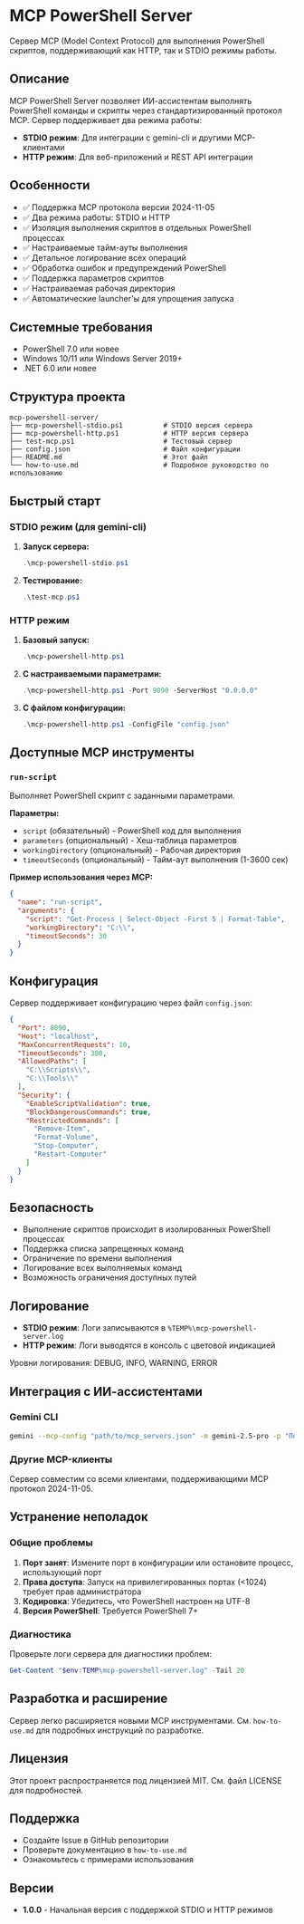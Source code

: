 # MCP PowerShell Server

Сервер MCP (Model Context Protocol) для выполнения PowerShell скриптов, поддерживающий как HTTP, так и STDIO режимы работы.

## Описание

MCP PowerShell Server позволяет ИИ-ассистентам выполнять PowerShell команды и скрипты через стандартизированный протокол MCP. Сервер поддерживает два режима работы:

- **STDIO режим**: Для интеграции с gemini-cli и другими MCP-клиентами
- **HTTP режим**: Для веб-приложений и REST API интеграции

## Особенности

- ✅ Поддержка MCP протокола версии 2024-11-05
- ✅ Два режима работы: STDIO и HTTP
- ✅ Изоляция выполнения скриптов в отдельных PowerShell процессах
- ✅ Настраиваемые тайм-ауты выполнения
- ✅ Детальное логирование всех операций
- ✅ Обработка ошибок и предупреждений PowerShell
- ✅ Поддержка параметров скриптов
- ✅ Настраиваемая рабочая директория
- ✅ Автоматические launcher'ы для упрощения запуска

## Системные требования

- PowerShell 7.0 или новее
- Windows 10/11 или Windows Server 2019+
- .NET 6.0 или новее

## Структура проекта

```
mcp-powershell-server/
├── mcp-powershell-stdio.ps1          # STDIO версия сервера
├── mcp-powershell-http.ps1           # HTTP версия сервера  
├── test-mcp.ps1                      # Тестовый сервер
├── config.json                       # Файл конфигурации
├── README.md                         # Этот файл
└── how-to-use.md                     # Подробное руководство по использованию
```

## Быстрый старт

### STDIO режим (для gemini-cli)

1. **Запуск сервера:**
   ```powershell
   .\mcp-powershell-stdio.ps1
   ```

2. **Тестирование:**
   ```powershell
   .\test-mcp.ps1
   ```

### HTTP режим

1. **Базовый запуск:**
   ```powershell
   .\mcp-powershell-http.ps1
   ```

2. **С настраиваемыми параметрами:**
   ```powershell
   .\mcp-powershell-http.ps1 -Port 9090 -ServerHost "0.0.0.0"
   ```

3. **С файлом конфигурации:**
   ```powershell
   .\mcp-powershell-http.ps1 -ConfigFile "config.json"
   ```

## Доступные MCP инструменты

### `run-script`
Выполняет PowerShell скрипт с заданными параметрами.

**Параметры:**
- `script` (обязательный) - PowerShell код для выполнения
- `parameters` (опциональный) - Хеш-таблица параметров
- `workingDirectory` (опциональный) - Рабочая директория
- `timeoutSeconds` (опциональный) - Тайм-аут выполнения (1-3600 сек)

**Пример использования через MCP:**
```json
{
  "name": "run-script",
  "arguments": {
    "script": "Get-Process | Select-Object -First 5 | Format-Table",
    "workingDirectory": "C:\\",
    "timeoutSeconds": 30
  }
}
```

## Конфигурация

Сервер поддерживает конфигурацию через файл `config.json`:

```json
{
  "Port": 8090,
  "Host": "localhost", 
  "MaxConcurrentRequests": 10,
  "TimeoutSeconds": 300,
  "AllowedPaths": [
    "C:\\Scripts\\",
    "C:\\Tools\\"
  ],
  "Security": {
    "EnableScriptValidation": true,
    "BlockDangerousCommands": true,
    "RestrictedCommands": [
      "Remove-Item",
      "Format-Volume", 
      "Stop-Computer",
      "Restart-Computer"
    ]
  }
}
```

## Безопасность

- Выполнение скриптов происходит в изолированных PowerShell процессах
- Поддержка списка запрещенных команд
- Ограничение по времени выполнения
- Логирование всех выполняемых команд
- Возможность ограничения доступных путей

## Логирование

- **STDIO режим**: Логи записываются в `%TEMP%\mcp-powershell-server.log`
- **HTTP режим**: Логи выводятся в консоль с цветовой индикацией

Уровни логирования: DEBUG, INFO, WARNING, ERROR

## Интеграция с ИИ-ассистентами

### Gemini CLI
```bash
gemini --mcp-config "path/to/mcp_servers.json" -m gemini-2.5-pro -p "Покажи первые 5 процессов в системе"
```

### Другие MCP-клиенты
Сервер совместим со всеми клиентами, поддерживающими MCP протокол 2024-11-05.

## Устранение неполадок

### Общие проблемы

1. **Порт занят**: Измените порт в конфигурации или остановите процесс, использующий порт
2. **Права доступа**: Запуск на привилегированных портах (<1024) требует прав администратора
3. **Кодировка**: Убедитесь, что PowerShell настроен на UTF-8
4. **Версия PowerShell**: Требуется PowerShell 7+

### Диагностика

Проверьте логи сервера для диагностики проблем:
```powershell
Get-Content "$env:TEMP\mcp-powershell-server.log" -Tail 20
```

## Разработка и расширение

Сервер легко расширяется новыми MCP инструментами. См. `how-to-use.md` для подробных инструкций по разработке.

## Лицензия

Этот проект распространяется под лицензией MIT. См. файл LICENSE для подробностей.

## Поддержка

- Создайте Issue в GitHub репозитории
- Проверьте документацию в `how-to-use.md`
- Ознакомьтесь с примерами использования

## Версии

- **1.0.0** - Начальная версия с поддержкой STDIO и HTTP режимов